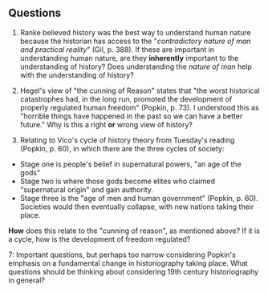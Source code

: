## Questions 
1. Ranke believed history was the best way to understand human nature because the historian has access to the "*contradictory nature of man and practical reality*" (Gil, p. 388). If these are important in understanding human nature, are they **inherently** important to the understanding of history? Does understanding the *nature of man* help with the understanding of history? 

2. Hegel's view of "the cunning of Reason" states that "the worst historical catastrophes had, in the long run, promoted the development of properly regulated human freedom" (Popkin, p. 73).  I understood this as "horrible things have happened in the past so we can have a better future." Why is this a right **or** wrong view of history? 

3. Relating to Vico's cycle of history theory from Tuesday's reading (Popkin, p. 60), in which there are the three cycles of society: 
  *   Stage one is people's belief in supernatural powers, "an age of the gods"
  *   Stage two is where those gods become elites who claimed "supernatural origin" and gain authority.
  *   Stage three is the "age of men and human government" (Popkin, p. 60). Societies would then eventually collapse, with new nations taking their place.

**How** does this relate to the "cunning of reason", as mentioned above? If it is a cycle, how is the development of freedom regulated? 

7: Important questions, but perhaps too narrow considering Popkin's emphasis on a fundamental change in historiography taking place. What questions should be thinking about considering 19th century historiography in general?
